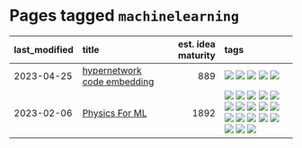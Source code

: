 # Pages tagged `machinelearning`

|last_modified|title|est. idea maturity|tags
|:---|:---|---:|:---|
|2023-04-25|[hypernetwork code embedding](../hypernetwork_embedding_for_code.md)|889|[![](https://img.shields.io/badge/tag-LLM-c6963e)](../tags/LLM.md) [![](https://img.shields.io/badge/tag-embeddings-6013c8)](../tags/embeddings.md) [![](https://img.shields.io/badge/tag-machinelearning-e3be61)](../tags/machinelearning.md) [![](https://img.shields.io/badge/tag-models-e9b626)](../tags/models.md) [![](https://img.shields.io/badge/tag-nlp-1614f8)](../tags/nlp.md)|
|2023-02-06|[Physics For ML](../physics_for_ml.md)|1892|[![](https://img.shields.io/badge/tag-brownianmotion-96f12e)](../tags/brownianmotion.md) [![](https://img.shields.io/badge/tag-curriculum-5e378d)](../tags/curriculum.md) [![](https://img.shields.io/badge/tag-curvature-394ee4)](../tags/curvature.md) [![](https://img.shields.io/badge/tag-education-cc5ed7)](../tags/education.md) [![](https://img.shields.io/badge/tag-eigenvectors-dd597e)](../tags/eigenvectors.md) [![](https://img.shields.io/badge/tag-gaugetheory-e8ae48)](../tags/gaugetheory.md) [![](https://img.shields.io/badge/tag-grouptheory-b5ec2c)](../tags/grouptheory.md) [![](https://img.shields.io/badge/tag-machinelearning-e3be61)](../tags/machinelearning.md) [![](https://img.shields.io/badge/tag-manifolds-f76896)](../tags/manifolds.md) [![](https://img.shields.io/badge/tag-ode-0e5ec)](../tags/ode.md) [![](https://img.shields.io/badge/tag-optimization-92ab1c)](../tags/optimization.md) [![](https://img.shields.io/badge/tag-pde-36f98)](../tags/pde.md) [![](https://img.shields.io/badge/tag-physics-3a9a4f)](../tags/physics.md) [![](https://img.shields.io/badge/tag-probabilityfields-d9f12f)](../tags/probabilityfields.md) [![](https://img.shields.io/badge/tag-quantummechanics-fe76cf)](../tags/quantummechanics.md) [![](https://img.shields.io/badge/tag-relativity-8fb3d)](../tags/relativity.md) [![](https://img.shields.io/badge/tag-tensorcalculus-8a140)](../tags/tensorcalculus.md) [![](https://img.shields.io/badge/tag-textbook-83cbca)](../tags/textbook.md)|